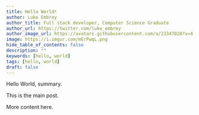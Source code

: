 ```yaml
---
title: Hello World!
author: Luke Embrey
author_title: Full stack developer, Computer Science Graduate
author_url: https://twitter.com/luke_embrey
author_image_url: https://avatars.githubusercontent.com/u/23347020?v=4
image: https://i.imgur.com/mErPwqL.png
hide_table_of_contents: false
description: ""
keywords: [hello, world]
tags: [hello, world]
draft: false
---
```


Hello World, summary.

<!--truncate-->

<div className="hr">
    <span></span><span></span><span></span>
</div>

This is the main post.

More content here.
